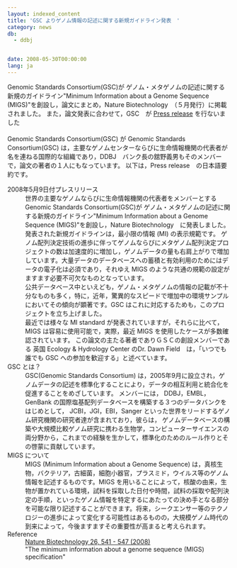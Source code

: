 ```yaml
---
layout: indexed_content
title: 'GSC よりゲノム情報の記述に関する新規ガイドライン発表　'
category: news
db:
  - ddbj


date: 2008-05-30T00:00:00
lang: ja
---
```


Genomic Standards Consortium(GSC)が ゲノム・メタゲノムの記述に関する新規のガイドライン"Minimum Information about a Genome Sequence (MIGS)"を創設し，論文にまとめ，Nature Biotechnology　（５月発行）に掲載されました。 また，論文発表に合わせて，GSC　が <a href="/wp-content/uploads/MIGS_Prelease080509.pdf">Press release</a> を行ないました<br><br>Genomic Standards Consortium(GSC) が Genomic Standards Consortium(GSC) は，主要なゲノムセンターならびに生命情報機関の代表者が名を連ねる国際的な組織であり，DDBJ　バンク長の舘野義男もそのメンバーで，論文の著者の１人にもなっています。 以下は，Press release　の日本語要約です。<br>

<dl class="square">
    <dt>2008年5月9日付プレスリリース</dt>
    <dd>世界の主要なゲノムならびに生命情報機関の代表者をメンバーとする Genomic Standards Consortium(GSC)が ゲノム・メタゲノムの記述に関する新規のガイドライン"Minimum Information about a Genome Sequence (MIGS)"を創設し，Nature Biotechnology　に発表しました。<br>発表された新規ガイドラインは，最小限の情報 (MI) の表示規範です。 ゲノム配列決定技術の進歩に伴ってゲノムならびにメタゲノム配列決定プロジェクトの数は加速度的に増加し，ゲノムデータの量も右肩上がりで増加しています。大量データのデータベースへの蓄積と有効利用のためにはデータの電子化は必須であり，それゆえ MIGS のような共通の規範の設定がますます必要不可欠なものとなっています。<br>公共データベース中といえども，ゲノム・メタゲノムの情報の記載が不十分なものも多く，特に，近年，驚異的なスピードで増加中の環境サンプルにおいてその傾向が顕著です。GSC はこれに対応するためも，このプロジェクトを立ち上げました。<br>最近では様々な MI standard が発表されていますが，それらに比べて，MIGS は容易に使用可能で，実際，最近 MIGS を使用したケースが多数確認されています。 この論文の主たる著者でありＧＳＣの創設メンバーである 英国 Ecology &amp; Hydrology Center のDr. Dawn Field　は，「いつでも誰でも GSC への参加を歓迎する」と述べています。</dd>
    <dt>GSC とは？</dt>
    <dd>GSC(Genomic Standards Consortium) は，2005年9月に設立され，ゲノムデータの記述を標準化することにより，データの相互利用と統合化を促進することをめざしています。 メンバーには， DDBJ，EMBL，GenBank の国際塩基配列データベースを構築する３つのデータバンクをはじめとして， JCBI，JGI，EBI，Sanger といった世界をリードするゲノム研究機関の研究者達が含まれており，彼らは， ゲノムデータベースの構築や大規模比較ゲノム研究に携わる生物学，コンピューターサイエンスの両分野から，これまでの経験を生かして，標準化のためのルール作りとその啓蒙に貢献しています。</dd>
    <dt>MIGS について</dt>
    <dd>MIGS (Minimum Information about a Genome Sequence) は，真核生物，バクテリア，古細菌，細胞小器官，プラスミド，ウイルス等のゲノム情報を記述するものです。MIGS を用いることによって，核酸の由来，生物が置かれている環境，試料を採取した日付や時間，試料の採取や配列決定の手順，といったゲノム情報を特定するにあたっての決め手となる部分を可能な限り記述することができます。将来，シークエンサー等のテクノロジーの進歩によって変化する可能性はあるものの，大規模ゲノム時代の到来によって，今後ますますその重要性が高まると考えられます。</dd>
    <dt>Reference</dt>
    <dd><a href="http://www.nature.com/nbt/journal/v26/n5/pdf/nbt1360.pdf">Nature Biotechnology 26, 541 - 547 (2008)</a><br>"The minimum information about a genome sequence (MIGS) specification"</dd>
</dl>
